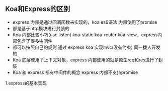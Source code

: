 ## Koa和Express的区别
- express 内部是通过回调函数来实现的，koa es6语法 内部使用了promise
- 都是基于http模块进行封装的
- Koa 内部比较小巧(use listen) koa-static koa-router koa-view，express内部包含了很多中间件
- 都可以按照自己的规则 通过 express koa 实现mvc(没有约束) 同一拨人开发的
- Koa 底层使用了上下文对象，express 内部使用的就是原生req和res进行了封装
- Koa 和 express 都有中间件的概念 express 内部不支持promise

1.express的基本实现 